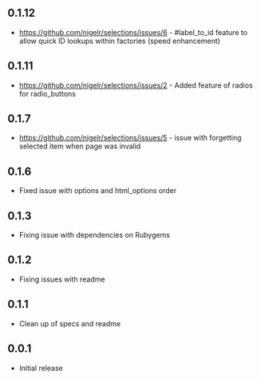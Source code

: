 ## 0.1.12

* https://github.com/nigelr/selections/issues/6 - #label_to_id feature to allow quick ID lookups within factories (speed enhancement)

## 0.1.11

* https://github.com/nigelr/selections/issues/2 - Added feature of radios for radio_buttons

## 0.1.7

* https://github.com/nigelr/selections/issues/5 - issue with forgetting selected item when page was invalid

## 0.1.6

* Fixed issue with options and html_options order

## 0.1.3

* Fixing issue with dependencies on Rubygems

## 0.1.2

* Fixing issues with readme

## 0.1.1

* Clean up of specs and readme

## 0.0.1

* Initial release



